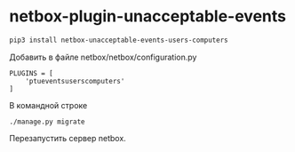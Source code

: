 # netbox-plugin-unacceptable-events


```bash
pip3 install netbox-unacceptable-events-users-computers
```



Добавить в файле netbox/netbox/configuration.py

```
PLUGINS = [
    'ptueventsuserscomputers'
]
```

В командной строке
```
./manage.py migrate
```

Перезапустить сервер netbox.
